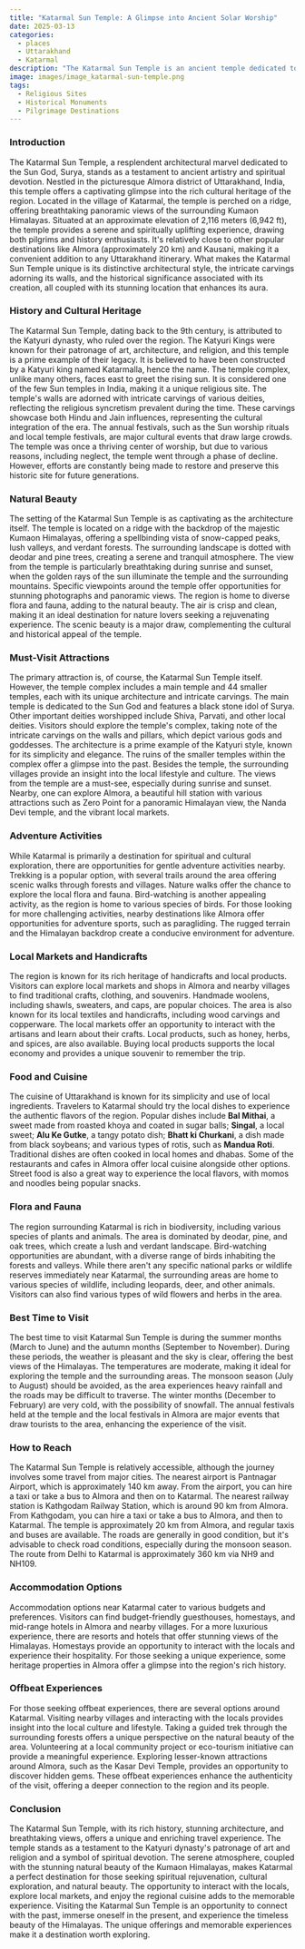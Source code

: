 ```yaml
---
title: "Katarmal Sun Temple: A Glimpse into Ancient Solar Worship"
date: 2025-03-13
categories:
  - places
  - Uttarakhand
  - Katarmal
description: "The Katarmal Sun Temple is an ancient temple dedicated to the Sun God (Surya) and is located in the town of Katarmal in Uttarakhand, India. Built by King Bhim Singh Rawat in the 12th century, this temple is a fine example of intricate stone carvings and unique architectural style. It is one of the best-preserved Sun temples in India and offers a glimpse into the ancient solar worship practices of the region."
image: images/image_katarmal-sun-temple.png
tags: 
  - Religious Sites
  - Historical Monuments
  - Pilgrimage Destinations
---
```



### **Introduction**

The Katarmal Sun Temple, a resplendent architectural marvel dedicated to the Sun God, Surya, stands as a testament to ancient artistry and spiritual devotion. Nestled in the picturesque Almora district of Uttarakhand, India, this temple offers a captivating glimpse into the rich cultural heritage of the region. Located in the village of Katarmal, the temple is perched on a ridge, offering breathtaking panoramic views of the surrounding Kumaon Himalayas. Situated at an approximate elevation of 2,116 meters (6,942 ft), the temple provides a serene and spiritually uplifting experience, drawing both pilgrims and history enthusiasts. It's relatively close to other popular destinations like Almora (approximately 20 km) and Kausani, making it a convenient addition to any Uttarakhand itinerary. What makes the Katarmal Sun Temple unique is its distinctive architectural style, the intricate carvings adorning its walls, and the historical significance associated with its creation, all coupled with its stunning location that enhances its aura.

### **History and Cultural Heritage**

The Katarmal Sun Temple, dating back to the 9th century, is attributed to the Katyuri dynasty, who ruled over the region. The Katyuri Kings were known for their patronage of art, architecture, and religion, and this temple is a prime example of their legacy.  It is believed to have been constructed by a Katyuri king named Katarmalla, hence the name. The temple complex, unlike many others, faces east to greet the rising sun. It is considered one of the few Sun temples in India, making it a unique religious site. The temple's walls are adorned with intricate carvings of various deities, reflecting the religious syncretism prevalent during the time. These carvings showcase both Hindu and Jain influences, representing the cultural integration of the era. The annual festivals, such as the Sun worship rituals and local temple festivals, are major cultural events that draw large crowds. The temple was once a thriving center of worship, but due to various reasons, including neglect, the temple went through a phase of decline. However, efforts are constantly being made to restore and preserve this historic site for future generations.

###  **Natural Beauty**

The setting of the Katarmal Sun Temple is as captivating as the architecture itself. The temple is located on a ridge with the backdrop of the majestic Kumaon Himalayas, offering a spellbinding vista of snow-capped peaks, lush valleys, and verdant forests.  The surrounding landscape is dotted with deodar and pine trees, creating a serene and tranquil atmosphere. The view from the temple is particularly breathtaking during sunrise and sunset, when the golden rays of the sun illuminate the temple and the surrounding mountains. Specific viewpoints around the temple offer opportunities for stunning photographs and panoramic views. The region is home to diverse flora and fauna, adding to the natural beauty. The air is crisp and clean, making it an ideal destination for nature lovers seeking a rejuvenating experience. The scenic beauty is a major draw, complementing the cultural and historical appeal of the temple.

### **Must-Visit Attractions**

The primary attraction is, of course, the Katarmal Sun Temple itself.  However, the temple complex includes a main temple and 44 smaller temples, each with its unique architecture and intricate carvings. The main temple is dedicated to the Sun God and features a black stone idol of Surya. Other important deities worshipped include Shiva, Parvati, and other local deities. Visitors should explore the temple's complex, taking note of the intricate carvings on the walls and pillars, which depict various gods and goddesses. The architecture is a prime example of the Katyuri style, known for its simplicity and elegance. The ruins of the smaller temples within the complex offer a glimpse into the past. Besides the temple, the surrounding villages provide an insight into the local lifestyle and culture. The views from the temple are a must-see, especially during sunrise and sunset. Nearby, one can explore Almora, a beautiful hill station with various attractions such as Zero Point for a panoramic Himalayan view, the Nanda Devi temple, and the vibrant local markets.

### **Adventure Activities**

While Katarmal is primarily a destination for spiritual and cultural exploration, there are opportunities for gentle adventure activities nearby. Trekking is a popular option, with several trails around the area offering scenic walks through forests and villages. Nature walks offer the chance to explore the local flora and fauna.  Bird-watching is another appealing activity, as the region is home to various species of birds. For those looking for more challenging activities, nearby destinations like Almora offer opportunities for adventure sports, such as paragliding. The rugged terrain and the Himalayan backdrop create a conducive environment for adventure.

### **Local Markets and Handicrafts**

The region is known for its rich heritage of handicrafts and local products. Visitors can explore local markets and shops in Almora and nearby villages to find traditional crafts, clothing, and souvenirs. Handmade woolens, including shawls, sweaters, and caps, are popular choices. The area is also known for its local textiles and handicrafts, including wood carvings and copperware.  The local markets offer an opportunity to interact with the artisans and learn about their crafts. Local products, such as honey, herbs, and spices, are also available. Buying local products supports the local economy and provides a unique souvenir to remember the trip.

### **Food and Cuisine**

The cuisine of Uttarakhand is known for its simplicity and use of local ingredients. Travelers to Katarmal should try the local dishes to experience the authentic flavors of the region. Popular dishes include **Bal Mithai**, a sweet made from roasted khoya and coated in sugar balls; **Singal**, a local sweet; **Alu Ke Gutke**, a tangy potato dish; **Bhatt ki Churkani**, a dish made from black soybeans; and various types of rotis, such as **Mandua Roti**.  Traditional dishes are often cooked in local homes and dhabas. Some of the restaurants and cafes in Almora offer local cuisine alongside other options. Street food is also a great way to experience the local flavors, with momos and noodles being popular snacks.

### **Flora and Fauna**

The region surrounding Katarmal is rich in biodiversity, including various species of plants and animals. The area is dominated by deodar, pine, and oak trees, which create a lush and verdant landscape. Bird-watching opportunities are abundant, with a diverse range of birds inhabiting the forests and valleys. While there aren't any specific national parks or wildlife reserves immediately near Katarmal, the surrounding areas are home to various species of wildlife, including leopards, deer, and other animals. Visitors can also find various types of wild flowers and herbs in the area.

### **Best Time to Visit**

The best time to visit Katarmal Sun Temple is during the summer months (March to June) and the autumn months (September to November). During these periods, the weather is pleasant and the sky is clear, offering the best views of the Himalayas. The temperatures are moderate, making it ideal for exploring the temple and the surrounding areas.  The monsoon season (July to August) should be avoided, as the area experiences heavy rainfall and the roads may be difficult to traverse. The winter months (December to February) are very cold, with the possibility of snowfall. The annual festivals held at the temple and the local festivals in Almora are major events that draw tourists to the area, enhancing the experience of the visit.

### **How to Reach**

The Katarmal Sun Temple is relatively accessible, although the journey involves some travel from major cities. The nearest airport is Pantnagar Airport, which is approximately 140 km away. From the airport, you can hire a taxi or take a bus to Almora and then on to Katarmal.  The nearest railway station is Kathgodam Railway Station, which is around 90 km from Almora. From Kathgodam, you can hire a taxi or take a bus to Almora, and then to Katarmal. The temple is approximately 20 km from Almora, and regular taxis and buses are available. The roads are generally in good condition, but it's advisable to check road conditions, especially during the monsoon season. The route from Delhi to Katarmal is approximately 360 km via NH9 and NH109.

### **Accommodation Options**

Accommodation options near Katarmal cater to various budgets and preferences. Visitors can find budget-friendly guesthouses, homestays, and mid-range hotels in Almora and nearby villages. For a more luxurious experience, there are resorts and hotels that offer stunning views of the Himalayas.  Homestays provide an opportunity to interact with the locals and experience their hospitality. For those seeking a unique experience, some heritage properties in Almora offer a glimpse into the region's rich history.

### **Offbeat Experiences**

For those seeking offbeat experiences, there are several options around Katarmal. Visiting nearby villages and interacting with the locals provides insight into the local culture and lifestyle. Taking a guided trek through the surrounding forests offers a unique perspective on the natural beauty of the area.  Volunteering at a local community project or eco-tourism initiative can provide a meaningful experience. Exploring lesser-known attractions around Almora, such as the Kasar Devi Temple, provides an opportunity to discover hidden gems.  These offbeat experiences enhance the authenticity of the visit, offering a deeper connection to the region and its people.

### **Conclusion**

The Katarmal Sun Temple, with its rich history, stunning architecture, and breathtaking views, offers a unique and enriching travel experience. The temple stands as a testament to the Katyuri dynasty's patronage of art and religion and a symbol of spiritual devotion.  The serene atmosphere, coupled with the stunning natural beauty of the Kumaon Himalayas, makes Katarmal a perfect destination for those seeking spiritual rejuvenation, cultural exploration, and natural beauty. The opportunity to interact with the locals, explore local markets, and enjoy the regional cuisine adds to the memorable experience. Visiting the Katarmal Sun Temple is an opportunity to connect with the past, immerse oneself in the present, and experience the timeless beauty of the Himalayas. The unique offerings and memorable experiences make it a destination worth exploring.


